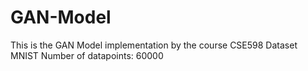 # GAN-Model
This is the GAN Model implementation by the course CSE598
Dataset MNIST
    Number of datapoints: 60000
